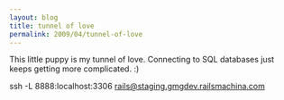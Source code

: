 ```yaml
---
layout: blog
title: tunnel of love
permalink: 2009/04/tunnel-of-love
---
```


<p>This little puppy is my tunnel of love. Connecting to SQL databases just keeps getting more complicated. :)</p>
<p>ssh -L 8888:localhost:3306 <a href="mailto:rails@staging.gmgdev.railsmachina.com">rails@staging.gmgdev.railsmachina.com</a></p>
